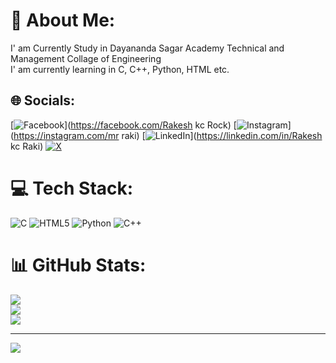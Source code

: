 # 💫 About Me:
I' am Currently Study in Dayananda Sagar Academy Technical and Management Collage of Engineering<br>I' am currently learning in C, C++, Python, HTML etc.<br>


## 🌐 Socials:
[![Facebook](https://img.shields.io/badge/Facebook-%231877F2.svg?logo=Facebook&logoColor=white)](https://facebook.com/Rakesh kc Rock) [![Instagram](https://img.shields.io/badge/Instagram-%23E4405F.svg?logo=Instagram&logoColor=white)](https://instagram.com/mr raki) [![LinkedIn](https://img.shields.io/badge/LinkedIn-%230077B5.svg?logo=linkedin&logoColor=white)](https://linkedin.com/in/Rakesh kc Raki) [![X](https://img.shields.io/badge/X-black.svg?logo=X&logoColor=white)](https://x.com/@Rakeshkc143) 

# 💻 Tech Stack:
![C](https://img.shields.io/badge/c-%2300599C.svg?style=for-the-badge&logo=c&logoColor=white) ![HTML5](https://img.shields.io/badge/html5-%23E34F26.svg?style=for-the-badge&logo=html5&logoColor=white) ![Python](https://img.shields.io/badge/python-3670A0?style=for-the-badge&logo=python&logoColor=ffdd54) ![C++](https://img.shields.io/badge/c++-%2300599C.svg?style=for-the-badge&logo=c%2B%2B&logoColor=white)
# 📊 GitHub Stats:
![](https://github-readme-stats.vercel.app/api?username=Rakeshkc2004&theme=dark&hide_border=false&include_all_commits=true&count_private=true)<br/>
![](https://github-readme-streak-stats.herokuapp.com/?user=Rakeshkc2004&theme=dark&hide_border=false)<br/>
![](https://github-readme-stats.vercel.app/api/top-langs/?username=Rakeshkc2004&theme=dark&hide_border=false&include_all_commits=true&count_private=true&layout=compact)

---
[![](https://visitcount.itsvg.in/api?id=Rakeshkc2004&icon=0&color=0)](https://visitcount.itsvg.in)

<!-- Proudly created with GPRM ( https://gprm.itsvg.in ) -->
